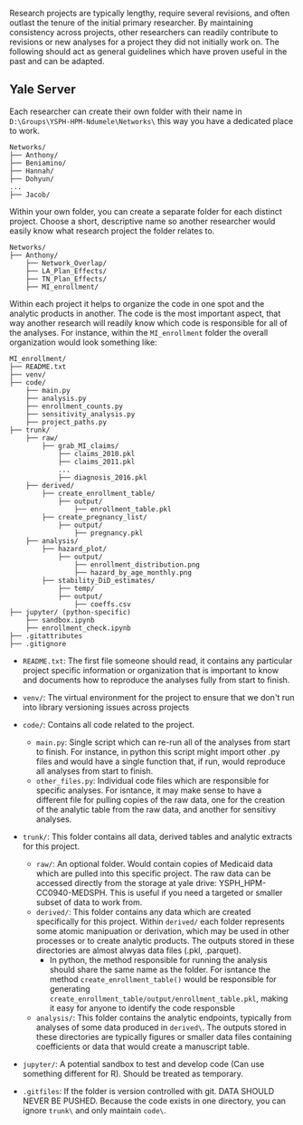 Research projects are typically lengthy, require several revisions, and often outlast the tenure of the initial primary researcher. By maintaining consistency across projects, other researchers can readily contribute to revisions or new analyses for a project they did not initially work on. The following should act as general guidelines which have proven useful in the past and can be adapted. 


## Yale Server
Each researcher can create their own folder with their name in `D:\Groups\YSPH-HPM-Ndumele\Networks\` this way you have a dedicated place to work. 

```
Networks/
├── Anthony/
├── Beniamino/
├── Hannah/
├── Dohyun/
...
├── Jacob/
```

Within your own folder, you can create a separate folder for each distinct project. Choose a short, descriptive name so another researcher would easily know what research project the folder relates to.

```
Networks/
├── Anthony/
    ├── Network_Overlap/
    ├── LA_Plan_Effects/
    ├── TN_Plan_Effects/
    ├── MI_enrollment/
```

Within each project it helps to organize the code in one spot and the analytic products in another. The code is the most important aspect, that way another research will readily know which code is responsible for all of the analyses. For instance, within the `MI_enrollment` folder the overall organization would look something like:

```
MI_enrollment/
├── README.txt
├── venv/ 
├── code/
    ├── main.py
    ├── analysis.py
    ├── enrollment_counts.py
    ├── sensitivity_analysis.py
    ├── project_paths.py
├── trunk/
    ├── raw/
        ├── grab_MI_claims/
            ├── claims_2010.pkl
            ├── claims_2011.pkl
            ...
            ├── diagnosis_2016.pkl        
    ├── derived/
        ├── create_enrollment_table/
            ├── output/
                ├── enrollment_table.pkl
        ├── create_pregnancy_list/
            ├── output/
                ├── pregnancy.pkl
    ├── analysis/
        ├── hazard_plot/
            ├── output/
                ├── enrollment_distribution.png
                ├── hazard_by_age_monthly.png
        ├── stability_DiD_estimates/
            ├── temp/
            ├── output/
                ├── coeffs.csv
├── jupyter/ (python-specific)
    ├── sandbox.ipynb
    ├── enrollment_check.ipynb
├── .gitattributes
├── .gitignore
```

- `README.txt`: The first file someone should read, it contains any particular project specific information or organization that is important to know and documents how to reproduce the analyses fully from start to finish.

- `venv/`: The virtual environment for the project to ensure that we don't run into library versioning issues across projects

- `code/`: Contains all code related to the project.
    - `main.py`: Single script which can re-run all of the analyses from start to finish. For instance, in python this script might import other .py files and would have a single function that, if run, would reproduce all analyses from start to finish.
    - `other_files.py`: Individual code files which are responsible for specific analyses. For isntance, it may make sense to have a different file for pulling copies of the raw data, one for the creation of the analytic table from the raw data, and another for sensitivy analyses.

- `trunk/`: This folder contains all data, derived tables and analytic extracts for this project.
    - `raw/`: An optional folder. Would contain copies of Medicaid data which are pulled into this specific project. The raw data can be accessed directly from the storage at yale drive: YSPH_HPM-CC0940-MEDSPH. This is useful if you need a targeted or smaller subset of data to work from.
    - `derived/`: This folder contains any data which are created specifically for this project. Within `derived/` each folder represents some atomic manipuation or derivation, which may be used in other processes or to create analytic products. The outputs stored in these directories are almost alwyas data files (.pkl, .parquet). 
        - In python, the method responsible for running the analysis should share the same name as the folder. For isntance the method `create_enrollment_table()` would be responsible for generating `create_enrollment_table/output/enrollment_table.pkl`, making it easy for anyone to identify the code responsble
    - `analysis/`: This folder contains the analytic endpoints, typically from analyses of some data produced in `derived\`. The outputs stored in these directories are typically figures or smaller data files containing coefficients or data that would create a manuscript table. 

- `jupyter/`: A potential sandbox to test and develop code (Can use something different for R). Should be treated as temporary.

- `.gitfiles`: If the folder is version controlled with git. DATA SHOULD NEVER BE PUSHED. Because the code exists in one directory, you can ignore `trunk\` and only maintain `code\`. 


